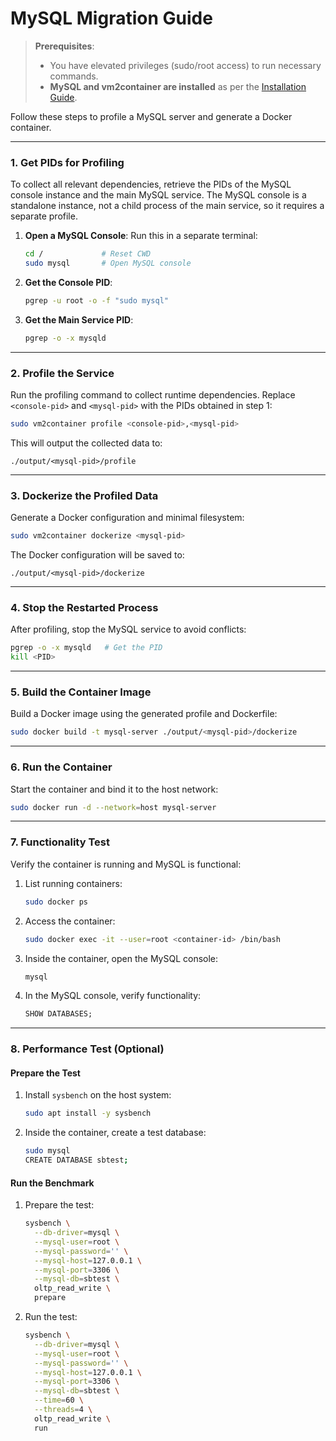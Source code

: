 # MySQL Migration Guide

> **Prerequisites**:
>
> - You have elevated privileges (sudo/root access) to run necessary commands.
> - **MySQL and vm2container are installed** as per the [Installation Guide](installation.md).

Follow these steps to profile a MySQL server and generate a Docker container.

---

### 1. Get PIDs for Profiling

To collect all relevant dependencies, retrieve the PIDs of the MySQL console instance and the main MySQL service. The MySQL console is a standalone instance, not a child process of the main service, so it requires a separate profile.

1. **Open a MySQL Console**: Run this in a separate terminal:
   ```bash
   cd /             # Reset CWD
   sudo mysql       # Open MySQL console
   ```
2. **Get the Console PID**:
   ```bash
   pgrep -u root -o -f "sudo mysql"
   ```
3. **Get the Main Service PID**:
   ```bash
   pgrep -o -x mysqld
   ```

---

### 2. Profile the Service

Run the profiling command to collect runtime dependencies. Replace `<console-pid>` and `<mysql-pid>` with the PIDs obtained in step 1:

```bash
sudo vm2container profile <console-pid>,<mysql-pid>
```

This will output the collected data to:

```
./output/<mysql-pid>/profile
```

---

### 3. Dockerize the Profiled Data

Generate a Docker configuration and minimal filesystem:

```bash
sudo vm2container dockerize <mysql-pid>
```

The Docker configuration will be saved to:

```
./output/<mysql-pid>/dockerize
```

---

### 4. Stop the Restarted Process

After profiling, stop the MySQL service to avoid conflicts:

```bash
pgrep -o -x mysqld   # Get the PID
kill <PID>
```

---

### 5. Build the Container Image

Build a Docker image using the generated profile and Dockerfile:

```bash
sudo docker build -t mysql-server ./output/<mysql-pid>/dockerize
```

---

### 6. Run the Container

Start the container and bind it to the host network:

```bash
sudo docker run -d --network=host mysql-server
```

---

### 7. Functionality Test

Verify the container is running and MySQL is functional:

1. List running containers:
   ```bash
   sudo docker ps
   ```
2. Access the container:
   ```bash
   sudo docker exec -it --user=root <container-id> /bin/bash
   ```
3. Inside the container, open the MySQL console:
   ```bash
   mysql
   ```
4. In the MySQL console, verify functionality:
   ```sql
   SHOW DATABASES;
   ```

---

### 8. Performance Test (Optional)

#### Prepare the Test

1. Install `sysbench` on the host system:
   ```bash
   sudo apt install -y sysbench
   ```
2. Inside the container, create a test database:
   ```bash
   sudo mysql
   CREATE DATABASE sbtest;
   ```

#### Run the Benchmark

1. Prepare the test:
   ```bash
   sysbench \
     --db-driver=mysql \
     --mysql-user=root \
     --mysql-password='' \
     --mysql-host=127.0.0.1 \
     --mysql-port=3306 \
     --mysql-db=sbtest \
     oltp_read_write \
     prepare
   ```
2. Run the test:
   ```bash
   sysbench \
     --db-driver=mysql \
     --mysql-user=root \
     --mysql-password='' \
     --mysql-host=127.0.0.1 \
     --mysql-port=3306 \
     --mysql-db=sbtest \
     --time=60 \
     --threads=4 \
     oltp_read_write \
     run
   ```
